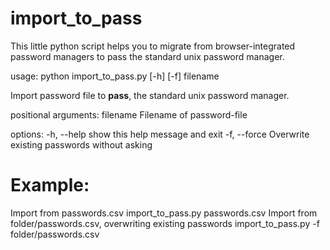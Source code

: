 # import_to_pass
This little python script helps you to migrate from browser-integrated password managers to pass the standard unix password manager.

usage: python import_to_pass.py [-h] [-f] filename

Import password file to **pass**, the standard unix password manager.

positional arguments:
  filename     Filename of password-file

options:
  -h, --help   show this help message and exit
  -f, --force  Overwrite existing passwords without asking

# Example:
Import from passwords.csv
                import_to_pass.py passwords.csv
Import from folder/passwords.csv, overwriting existing passwords
                import_to_pass.py -f folder/passwords.csv
